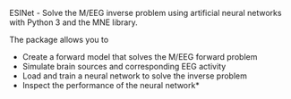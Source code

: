 ESINet - Solve the M/EEG inverse problem using artificial neural networks with
Python 3 and the MNE library.

The package allows you to 
* Create a forward model that solves the M/EEG forward problem
* Simulate brain sources and corresponding EEG activity
* Load and train a neural network to solve the inverse problem
* Inspect the performance of the neural network* 
